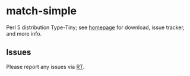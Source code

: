 # match-simple

Perl 5 distribution Type-Tiny; see [homepage](https://metacpan.org/release/match-simple)
for download, issue tracker, and more info.

## Issues

Please report any issues via [RT](https://rt.cpan.org/Dist/Display.html?Queue=match-simple).
